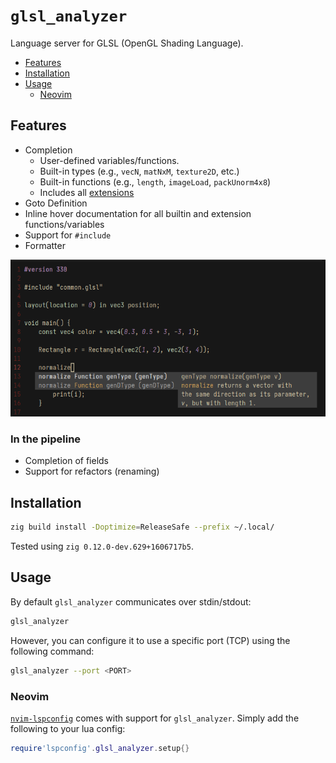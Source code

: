 
# `glsl_analyzer`

Language server for GLSL (OpenGL Shading Language).

- [Features](#features)
- [Installation](#installation)
- [Usage](#usage)
    - [Neovim](#neovim)


## Features

- Completion 
    - User-defined variables/functions.
    - Built-in types (e.g., `vecN`, `matNxM`, `texture2D`, etc.)
    - Built-in functions (e.g., `length`, `imageLoad`, `packUnorm4x8`)
    - Includes all [extensions](https://github.com/KhronosGroup/GLSL#extension-specifications-in-this-repository)
- Goto Definition
- Inline hover documentation for all builtin and extension functions/variables
- Support for `#include`
- Formatter

![](resources/screenshot.png)


### In the pipeline

- Completion of fields
- Support for refactors (renaming)


## Installation

```sh
zig build install -Doptimize=ReleaseSafe --prefix ~/.local/
```

Tested using `zig 0.12.0-dev.629+1606717b5`.


## Usage

By default `glsl_analyzer` communicates over stdin/stdout:

```sh
glsl_analyzer
```

However, you can configure it to use a specific port (TCP) using the following command:

```sh
glsl_analyzer --port <PORT>
```

### Neovim

[`nvim-lspconfig`](https://github.com/neovim/nvim-lspconfig) comes with support for `glsl_analyzer`. Simply add the following to your lua config:

```lua
require'lspconfig'.glsl_analyzer.setup{}
```
